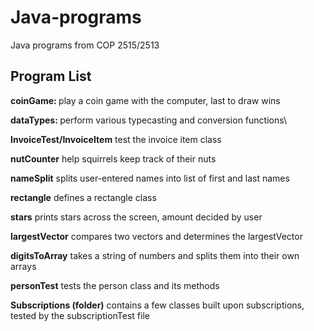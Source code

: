 # Java-programs
Java programs from COP 2515/2513

<h2>Program List</h2>

<b>coinGame: </b>
play a coin game with the computer, last to draw wins

<b>dataTypes: </b>
perform various typecasting and conversion functions\

<b>InvoiceTest/InvoiceItem</b>
test the invoice item class

<b>nutCounter</b>
help squirrels keep track of their nuts

<b>nameSplit</b>
splits user-entered names into list of first and last names

<b>rectangle</b>
defines a rectangle class

<b>stars</b>
prints stars across the screen, amount decided by user

<b>largestVector</b>
compares two vectors and determines the largestVector

<b>digitsToArray</b>
takes a string of numbers and splits them into their own arrays

<b>personTest</b>
tests the person class and its methods

<b>Subscriptions (folder)</b>
contains a few classes built upon subscriptions, 
						 tested by the subscriptionTest file